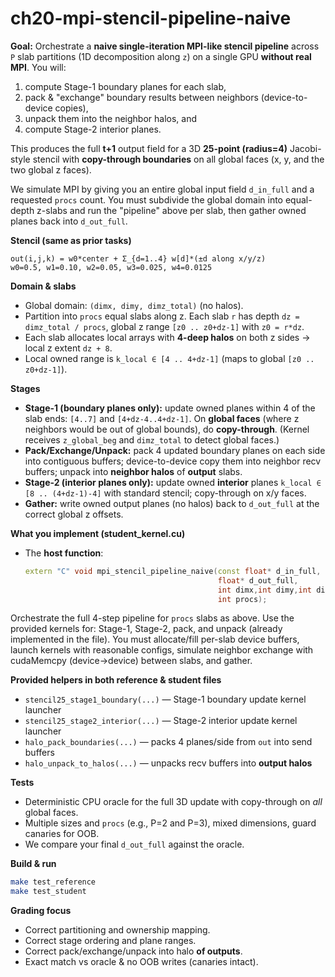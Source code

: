# ch20-mpi-stencil-pipeline-naive

**Goal:** Orchestrate a **naive single-iteration MPI-like stencil pipeline** across `P` slab partitions
(1D decomposition along `z`) on a single GPU **without real MPI**. You will:
1) compute Stage-1 boundary planes for each slab,
2) pack & "exchange" boundary results between neighbors (device-to-device copies),
3) unpack them into the neighbor halos, and
4) compute Stage-2 interior planes.

This produces the full **t+1** output field for a 3D **25-point (radius=4)** Jacobi-style stencil with
**copy-through boundaries** on all global faces (x, y, and the two global z faces).

We simulate MPI by giving you an entire global input field `d_in_full` and a requested `procs` count.
You must subdivide the global domain into equal-depth z-slabs and run the "pipeline" above per slab,
then gather owned planes back into `d_out_full`.

**Stencil (same as prior tasks)**
```
out(i,j,k) = w0*center + Σ_{d=1..4} w[d]*(±d along x/y/z)
w0=0.5, w1=0.10, w2=0.05, w3=0.025, w4=0.0125
```

**Domain & slabs**
- Global domain: `(dimx, dimy, dimz_total)` (no halos).
- Partition into `procs` equal slabs along z. Each slab `r` has depth `dz = dimz_total / procs`,
  global z range `[z0 .. z0+dz-1]` with `z0 = r*dz`.
- Each slab allocates local arrays with **4-deep halos** on both z sides → local z extent `dz + 8`.
- Local owned range is `k_local ∈ [4 .. 4+dz-1]` (maps to global `[z0 .. z0+dz-1]`).

**Stages**
- **Stage-1 (boundary planes only):** update owned planes within 4 of the slab ends:
  `[4..7]` and `[4+dz-4..4+dz-1]`.
  On **global faces** (where z neighbors would be out of global bounds), do **copy-through**.
  (Kernel receives `z_global_beg` and `dimz_total` to detect global faces.)
- **Pack/Exchange/Unpack:** pack 4 updated boundary planes on each side into contiguous buffers;
  device-to-device copy them into neighbor recv buffers; unpack into **neighbor halos** of **output** slabs.
- **Stage-2 (interior planes only):** update owned **interior** planes
  `k_local ∈ [8 .. (4+dz-1)-4]` with standard stencil; copy-through on x/y faces.
- **Gather:** write owned output planes (no halos) back to `d_out_full` at the correct global z offsets.

**What you implement (student_kernel.cu)**
- The **host function**:
  ```c++
  extern "C" void mpi_stencil_pipeline_naive(const float* d_in_full,
                                             float* d_out_full,
                                             int dimx,int dimy,int dimz_total,
                                             int procs);
  ```

Orchestrate the full 4-step pipeline for `procs` slabs as above. Use the provided kernels for:
Stage-1, Stage-2, pack, and unpack (already implemented in the file).
You must allocate/fill per-slab device buffers, launch kernels with reasonable configs,
simulate neighbor exchange with cudaMemcpy (device->device) between slabs, and gather.

**Provided helpers in both reference & student files**
* `stencil25_stage1_boundary(...)` — Stage-1 boundary update kernel launcher
* `stencil25_stage2_interior(...)` — Stage-2 interior update kernel launcher
* `halo_pack_boundaries(...)` — packs 4 planes/side from `out` into send buffers
* `halo_unpack_to_halos(...)` — unpacks recv buffers into **output halos**

**Tests**
* Deterministic CPU oracle for the full 3D update with copy-through on *all* global faces.
* Multiple sizes and `procs` (e.g., P=2 and P=3), mixed dimensions, guard canaries for OOB.
* We compare your final `d_out_full` against the oracle.

**Build & run**
```bash
make test_reference
make test_student
```

**Grading focus**
* Correct partitioning and ownership mapping.
* Correct stage ordering and plane ranges.
* Correct pack/exchange/unpack into halo **of outputs**.
* Exact match vs oracle & no OOB writes (canaries intact).